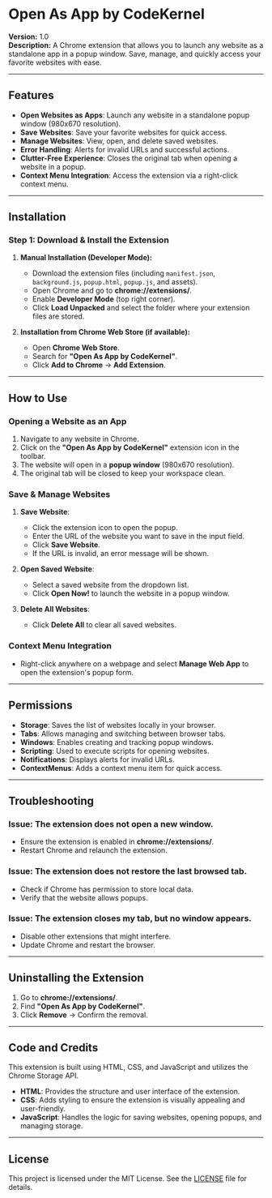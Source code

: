 # Open As App by CodeKernel

**Version:** 1.0  
**Description:** A Chrome extension that allows you to launch any website as a standalone app in a popup window. Save, manage, and quickly access your favorite websites with ease.

---

## Features

- **Open Websites as Apps**: Launch any website in a standalone popup window (980x670 resolution).
- **Save Websites**: Save your favorite websites for quick access.
- **Manage Websites**: View, open, and delete saved websites.
- **Error Handling**: Alerts for invalid URLs and successful actions.
- **Clutter-Free Experience**: Closes the original tab when opening a website in a popup.
- **Context Menu Integration**: Access the extension via a right-click context menu.

---

## Installation

### **Step 1: Download & Install the Extension**

1. **Manual Installation (Developer Mode):**
    - Download the extension files (including `manifest.json`, `background.js`, `popup.html`, `popup.js`, and assets).
    - Open Chrome and go to **chrome://extensions/**.
    - Enable **Developer Mode** (top right corner).
    - Click **Load Unpacked** and select the folder where your extension files are stored.

2. **Installation from Chrome Web Store (if available):**
    - Open **Chrome Web Store**.
    - Search for **"Open As App by CodeKernel"**.
    - Click **Add to Chrome** → **Add Extension**.

---

## How to Use

### **Opening a Website as an App**

1. Navigate to any website in Chrome.
2. Click on the **"Open As App by CodeKernel"** extension icon in the toolbar.
3. The website will open in a **popup window** (980x670 resolution).
4. The original tab will be closed to keep your workspace clean.

### **Save & Manage Websites**

1. **Save Website**:
    - Click the extension icon to open the popup.
    - Enter the URL of the website you want to save in the input field.
    - Click **Save Website**.
    - If the URL is invalid, an error message will be shown.

2. **Open Saved Website**:
    - Select a saved website from the dropdown list.
    - Click **Open Now!** to launch the website in a popup window.

3. **Delete All Websites**:
    - Click **Delete All** to clear all saved websites.

### **Context Menu Integration**

- Right-click anywhere on a webpage and select **Manage Web App** to open the extension's popup form.

---

## Permissions

- **Storage**: Saves the list of websites locally in your browser.
- **Tabs**: Allows managing and switching between browser tabs.
- **Windows**: Enables creating and tracking popup windows.
- **Scripting**: Used to execute scripts for opening websites.
- **Notifications**: Displays alerts for invalid URLs.
- **ContextMenus**: Adds a context menu item for quick access.

---

## Troubleshooting

### **Issue: The extension does not open a new window.**

- Ensure the extension is enabled in **chrome://extensions/**.
- Restart Chrome and relaunch the extension.

### **Issue: The extension does not restore the last browsed tab.**

- Check if Chrome has permission to store local data.
- Verify that the website allows popups.

### **Issue: The extension closes my tab, but no window appears.**

- Disable other extensions that might interfere.
- Update Chrome and restart the browser.

---

## Uninstalling the Extension

1. Go to **chrome://extensions/**.
2. Find **"Open As App by CodeKernel"**.
3. Click **Remove** → Confirm the removal.

---

## Code and Credits

This extension is built using HTML, CSS, and JavaScript and utilizes the Chrome Storage API.

- **HTML**: Provides the structure and user interface of the extension.
- **CSS**: Adds styling to ensure the extension is visually appealing and user-friendly.
- **JavaScript**: Handles the logic for saving websites, opening popups, and managing storage.

---

## License

This project is licensed under the MIT License. See the [LICENSE](LICENSE.md) file for details.
